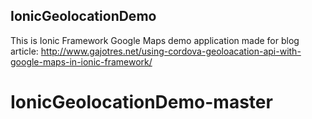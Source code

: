 ## IonicGeolocationDemo

This is Ionic Framework Google Maps demo application made for blog article: http://www.gajotres.net/using-cordova-geoloacation-api-with-google-maps-in-ionic-framework/


# IonicGeolocationDemo-master

